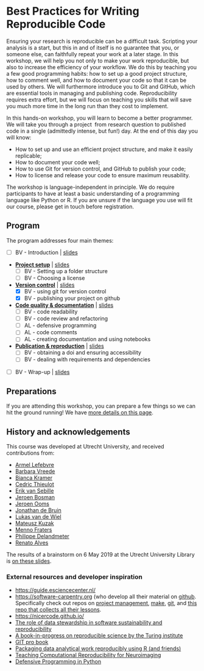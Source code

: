 # Best Practices for Writing Reproducible Code

Ensuring your research is reproducible can be a difficult task. Scripting your analysis is a start, but this in and of itself is no guarantee that you, or someone else, can faithfully repeat your work at a later stage. In this workshop, we will help you not only to make your work reproducible, but also to increase the efficiency of your workflow. We do this by teaching you a few good programming habits: how to set up a good project structure, how to comment well, and how to document your code so that it can be used by others. We will furthermore introduce you to Git and GitHub, which are essential tools in managing and publishing code. Reproducibility requires extra effort, but we will focus on teaching you skills that will save you much more time in the long run than they cost to implement.

In this hands-on workshop, you will learn to become a better programmer. We will take you through a project  from research question to published code in a single (admittedly intense, but fun!) day. At the end of this day you will know:

- How to set up and use an efficient project structure, and make it easily replicable;
- How to document your code well;
- How to use Git for version control, and GitHub to publish your code;
- How to license and release your code to ensure maximum reusability.

The workshop is language-independent in principle. We do require participants to have at least a basic understanding of a programming language like Python or R. If you are unsure if the language you use will fit our course, please get in touch before registration.

## Program

The program addresses four main themes:
- [ ] BV - Introduction | [slides](slides/slides_introduction.html)
- [**Project setup**](project-setup.md) | [slides](slides/slides_project-setup.html)
  - [ ] BV - Setting up a folder structure
  - [ ] BV - Choosing a license
- [**Version control**](version-control.md) | [slides](slides/slides_version-control.html)
  - [x] BV - using git for version control
  - [x] BV - publishing your project on github
- [**Code quality & documentation**](code-documentation.md) | [slides](slides/slides_code-documentation.html)
  - [ ] BV - code readability
  - [ ] BV - code review and refactoring
  - [ ] AL - defensive programming
  - [ ] AL - code comments
  - [ ] AL - creating documentation and using notebooks
- [**Publication & reproduction**](reproducibility.md) | [slides](slides/slides_reproducibility.html)
  - [ ] BV - obtaining a doi and ensuring accessibility
  - [ ] BV - dealing with requirements and dependencies
- [ ] BV - Wrap-up | [slides](slides/slides_wrapup.html)

## Preparations

If you are attending this workshop, you can prepare a few things so we can hit the ground running! We have [more details on this page](preparations.md).


## History and acknowledgements

This course was developed at Utrecht University, and received contributions from:
- [Armel Lefebvre](https://github.com/armell)
- [Barbara Vreede](https://github.com/bvreede)
- [Bianca Kramer](https://github.com/bmkramer)
- [Cedric Thieulot](https://github.com/cedrict)
- [Erik van Sebille](https://github.com/erikvansebille)
- [Jeroen Bosman](https://github.com/JeroenBosman)
- [Jeroen Ooms](https://github.com/jeroen)
- [Jonathan de Bruin](https://github.com/J535D165)
- [Lukas van de Wiel](https://github.com/hooiberg)
- [Mateusz Kuzak](https://twitter.com/matkuzak)
- [Menno Fraters](https://github.com/MFraters)
- [Philippe Delandmeter](https://github.com/delandmeterp)
- [Renato Alves](https://github.com/unode)

The results of a brainstorm on 6 May 2019 at the Utrecht University Library is [on these slides](https://docs.google.com/presentation/d/1MIPsWt08Kixe1TZfPeM8LvJv7p2es7lZ4Ui88FYbl5Y/edit?usp=sharing).

### External resources and developer inspiration
- https://guide.esciencecenter.nl/
- https://software-carpentry.org (who develop all their material on [github](https://github.com/swcarpentry). Specifically check out repos on [project management](https://github.com/swcarpentry/managing-research-software-projects), [make](https://github.com/swcarpentry/make-novice), [git](https://github.com/swcarpentry/git-novice), and [this repo that collects all their lessons](https://github.com/swcarpentry/swcarpentry).
- https://nicercode.github.io/
- [The role of data stewardship in software sustainability and reproducibility](https://zenodo.org/record/1419085#.XEneGrpFxaQ)
- [A book-in-progress on reproducible science by the Turing institute](https://github.com/alan-turing-institute/the-turing-way/)
- [GIT pro book](https://www.git-scm.com/book/en/v2)
- [Packaging data analytical work reproducibly using R (and friends)](https://peerj.com/preprints/3192.pdf)
- [Teaching Computational Reproducibility for Neuroimaging](https://www.frontiersin.org/articles/10.3389/fnins.2018.00727/full)
- [Defensive Programming in Python](https://github.com/UU-IMAU/Python-for-lunch-Notebooks/blob/master/PFL_10_defensive_programming/Defensive_programming.ipynb)
